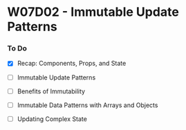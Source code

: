 # W07D02 - Immutable Update Patterns

### To Do
- [x] Recap: Components, Props, and State
- [ ] Immutable Update Patterns
- [ ] Benefits of Immutability
- [ ] Immutable Data Patterns with Arrays and Objects
- [ ] Updating Complex State





















# 
